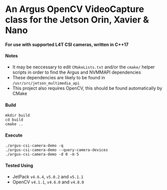# An Argus OpenCV VideoCapture class for the Jetson Orin, Xavier & Nano
#### For use with supported L4T CSI cameras, written in C++17

#### Notes
- It may be neccessary to edit `CMakeLists.txt` and/or the `cmake/` helper scripts in order to find the Argus and NVMMAPI dependencies
- These dependencies are likely to be found in `/usr/src/jetson_multimedia_api`
- This project also requires OpenCV, this should be found automatically by CMake

#### Build
```
mkdir build
cd build
cmake ..
```

#### Execute
```
./argus-csi-camera-demo -q
./argus-csi-camera-demo --query-camera-devices
./argus-csi-camera-demo -d 0 -m 5
```

#### Tested Using
- JetPack `v4.6.4`, `v5.0.2` and `v5.1.1`
- OpenCV `v4.1.1`, `v4.6.0` and `v4.8.0`
